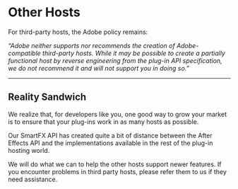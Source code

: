 <a id="ppro-other-hosts"></a>

# Other Hosts

For third-party hosts, the Adobe policy remains:

 *“Adobe neither supports nor recommends the creation of Adobe-compatible third-party hosts. While it may be possible to create a partially functional host by reverse engineering from the plug-in API specification, we do not recommend it and will not support you in doing so.”*

---

## Reality Sandwich

We realize that, for developers like you, one good way to grow your market is to ensure that your plug-ins work in as many hosts as possible.

Our SmartFX API has created quite a bit of distance between the After Effects API and the implementations available in the rest of the plug-in hosting world.

We will do what we can to help the other hosts support newer features. If you encounter problems in third party hosts, please refer them to us if they need assistance.

